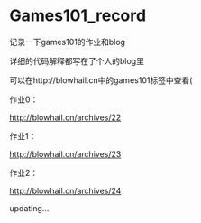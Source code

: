 # Games101_record
记录一下games101的作业和blog

详细的代码解释都写在了个人的blog里

可以在http://blowhail.cn中的games101标签中查看(

 

作业0：

http://blowhail.cn/archives/22

作业1：

http://blowhail.cn/archives/23

作业2：

http://blowhail.cn/archives/24


updating...
